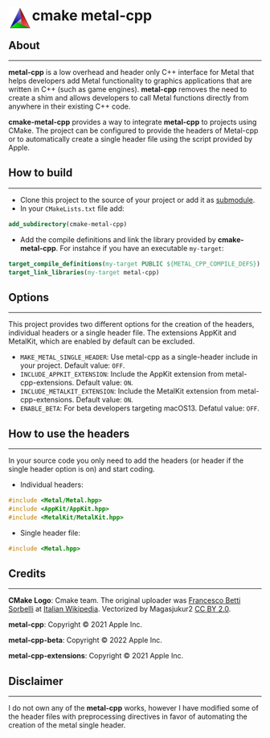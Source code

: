 # [<img src="/assets/cmake.svg" style="height:45px; float:left; margin-right:2px" />](https://cmake.org "CMake") cmake metal-cpp

## About

---

**metal-cpp** is a low overhead and header only C++ interface for Metal that helps developers add Metal functionality to graphics applications that are written in C++ (such as game engines). **metal-cpp** removes the need to create a shim and allows developers to call Metal functions directly from anywhere in their existing C++ code.

**cmake-metal-cpp** provides a way to integrate **metal-cpp** to projects using CMake. The project can be configured to provide the headers of Metal-cpp or to automatically create a single header file using the script provided by Apple.

## How to build

---

- Clone this project to the source of your project or add it as [submodule](https://git-scm.com/book/en/v2/Git-Tools-Submodules).
- In your `CMakeLists.txt` file add:

```cmake
add_subdirectory(cmake-metal-cpp)
```

- Add the  compile definitions and link the library provided by **cmake-metal-cpp**. For instahce if you have an executable `my-target`:

```cmake
target_compile_definitions(my-target PUBLIC ${METAL_CPP_COMPILE_DEFS})
target_link_libraries(my-target metal-cpp)
```

## Options

---

This project provides two different options for the creation of the headers, individual headers or a single header file. The extensions AppKit and MetalKit, which are enabled by default can be excluded.

- `MAKE_METAL_SINGLE_HEADER`: Use metal-cpp as a single-header include in your project. Default value: `OFF`.
- `INCLUDE_APPKIT_EXTENSION`: Include the AppKit extension from metal-cpp-extensions. Default value: `ON`.
- `INCLUDE_METALKIT_EXTENSION`: Include the MetalKit extension from metal-cpp-extensions. Default value: `ON`.
- `ENABLE_BETA`: For beta developers targeting macOS13. Defatul value: `OFF`.

## How to use the headers

---

In your source code you only need to add the headers (or header if the single header option is on) and start coding.

- Individual headers:

```c++
#include <Metal/Metal.hpp>
#include <AppKit/AppKit.hpp>
#include <MetalKit/MetalKit.hpp>
```

- Single header file:

```c++
#include <Metal.hpp>
```

## Credits

---

**CMake Logo**: Cmake team. The original uploader was [Francesco Betti Sorbelli](https://it.wikipedia.org/wiki/Utente:Francesco_Betti_Sorbelli) at [Italian Wikipedia](https://it.wikipedia.org/wiki/Pagina_principale). Vectorized by Magasjukur2 [CC BY 2.0](https://creativecommons.org/licenses/by/2.0/).

**metal-cpp**: Copyright © 2021 Apple Inc.

**metal-cpp-beta**: Copyright © 2022 Apple Inc.

**metal-cpp-extensions**: Copyright © 2021 Apple Inc.

## Disclaimer

---

I do not own any of the **metal-cpp** works, however I have modified some of the header files with preprocessing directives in favor of automating the creation of the metal single header.
